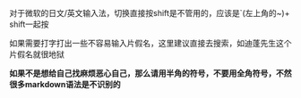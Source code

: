 对于微软的日文/英文输入法，切换直接按shift是不管用的，应该是\`(左上角的~)+ shift一起按  

如果需要打字打出一些不容易输入片假名，这里建议直接去搜索，如迪蓬先生这个片假名就很地狱  

**如果不是想给自己找麻烦恶心自己，那么请用半角的符号，不要用全角符号，不然很多markdown语法是不识别的**

